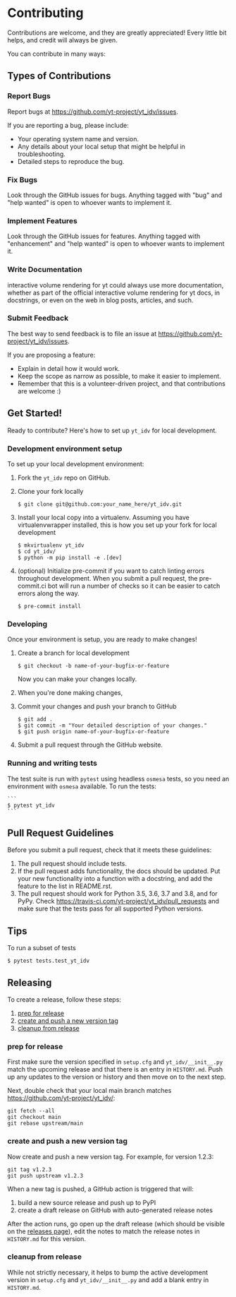 # Contributing

Contributions are welcome, and they are greatly appreciated! Every little bit
helps, and credit will always be given.

You can contribute in many ways:

## Types of Contributions

### Report Bugs

Report bugs at https://github.com/yt-project/yt_idv/issues.

If you are reporting a bug, please include:

* Your operating system name and version.
* Any details about your local setup that might be helpful in troubleshooting.
* Detailed steps to reproduce the bug.

### Fix Bugs

Look through the GitHub issues for bugs. Anything tagged with "bug" and "help
wanted" is open to whoever wants to implement it.

### Implement Features

Look through the GitHub issues for features. Anything tagged with "enhancement"
and "help wanted" is open to whoever wants to implement it.

### Write Documentation

interactive volume rendering for yt could always use more documentation, whether as part of the
official interactive volume rendering for yt docs, in docstrings, or even on the web in blog posts,
articles, and such.

### Submit Feedback

The best way to send feedback is to file an issue at https://github.com/yt-project/yt_idv/issues.

If you are proposing a feature:

* Explain in detail how it would work.
* Keep the scope as narrow as possible, to make it easier to implement.
* Remember that this is a volunteer-driven project, and that contributions
  are welcome :)

## Get Started!

Ready to contribute? Here's how to set up `yt_idv` for local development.

### Development environment setup

To set up your local development environment:

1. Fork the `yt_idv` repo on GitHub.

2. Clone your fork locally

   ```
   $ git clone git@github.com:your_name_here/yt_idv.git
   ```

3. Install your local copy into a virtualenv. Assuming you have virtualenvwrapper installed, this is how you set up your fork for local development

   ```
   $ mkvirtualenv yt_idv
   $ cd yt_idv/
   $ python -m pip install -e .[dev]
   ```

4. (optional) Initialize pre-commit if you want to catch linting errors throughout development. When you submit a pull request, the pre-commit.ci bot will run a number of checks so it can be easier to catch errors along the way.

   ```
   $ pre-commit install
   ```

### Developing

Once your environment is setup, you are ready to make changes!

1. Create a branch for local development

   ```
   $ git checkout -b name-of-your-bugfix-or-feature
   ```

   Now you can make your changes locally.

2. When you're done making changes,

3. Commit your changes and push your branch to GitHub

   ```
   $ git add .
   $ git commit -m "Your detailed description of your changes."
   $ git push origin name-of-your-bugfix-or-feature
   ```

4. Submit a pull request through the GitHub website.

### Running and writing tests

The test suite is run with `pytest` using headless `osmesa` tests, so you need
an environment with `osmesa` available. To run the tests:

    ```
    $ pytest yt_idv
    ```

## Pull Request Guidelines

Before you submit a pull request, check that it meets these guidelines:

1. The pull request should include tests.
2. If the pull request adds functionality, the docs should be updated. Put
   your new functionality into a function with a docstring, and add the
   feature to the list in README.rst.
3. The pull request should work for Python 3.5, 3.6, 3.7 and 3.8, and for PyPy. Check
   https://travis-ci.com/yt-project/yt_idv/pull_requests
   and make sure that the tests pass for all supported Python versions.

## Tips

To run a subset of tests

```
$ pytest tests.test_yt_idv
```

## Releasing

To create a release, follow these steps:

1. [prep for release](#prep-for-release)
2. [create and push a new version tag](#create-and-push-a-new-version-tag)
3. [cleanup from release](#cleanup-from-release)

### prep for release

First make sure the version specified in `setup.cfg` and `yt_idv/__init__.py`
match the upcoming release and that there is an entry in `HISTORY.md`. Push up
any updates to the version or history and then move on to the next step.

Next, double check that your local main branch matches https://github.com/yt-project/yt_idv/:

```shell
git fetch --all
git checkout main
git rebase upstream/main
```

### create and push a new version tag

Now create and push a new version tag. For example, for version 1.2.3:

```shell
git tag v1.2.3
git push upstream v1.2.3
```

When a new tag is pushed, a GitHub action is triggered that will:

1. build a new source release and push up to PyPI
2. create a draft release on GitHub with auto-generated release notes

After the action runs, go open up the draft release (which should be visible on the
[releases page](https://github.com/yt-project/yt_idv/releases)), edit the notes to
match the release notes in `HISTORY.md` for this version.

### cleanup from release

While not strictly necessary, it helps to bump the active development version
in `setup.cfg` and `yt_idv/__init__.py` and add a blank entry in `HISTORY.md`.
